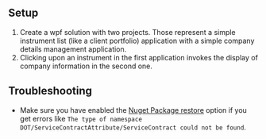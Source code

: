 ## Setup
1) Create a wpf solution with two projects. Those represent a simple instrument list (like a client portfolio) application with a simple company details management application.
2) Clicking upon an instrument in the first application invokes the display of company information in the second one.

## Troubleshooting
- Make sure you have enabled the [Nuget Package restore](https://docs.microsoft.com/en-us/nuget/consume-packages/package-restore-troubleshooting) option if you get errors like `The type of namespace DOT/ServiceContractAttribute/ServiceContract could not be found`.
